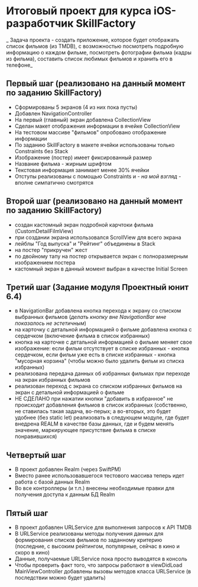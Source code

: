 #  Итоговый проект для курса iOS-разработчик SkillFactory

_ Задача проекта - создать приложение, которое будет отображать список фильмов (из TMDB), с возможностью посмотреть подробную информацию о каждом фильме, посмотреть фотографии фильма (кадры из фильма), составить список любимых фильмов и хранить его в телефоне_

## Первый шаг (реализовано на данный момент по заданию SkillFactory)

- Сформированы 5 экранов (4 из них пока пусты)
- Добавлен NavigationController
- На первый (главный) экран добавлена CollectionView
- Сделан макет отображения информации в ячейке CollectionView
- На тестовом массиве "фильмов" опробовано отображение информации
- По заданию SkillFactory в макете ячейки использованы только Constraints без Stack
- Изображение (постер) имеет фиксированный размер
- Название фильма - жирным шрифтом
- Текстовая информация занимает менее 30% ячейки
- Отступы реализованы с помощью Constraints и - _на мой взгляд_ - вполне симпатично смотрятся

## Второй шаг (реализовано на данный момент по заданию SkillFactory)

- создан кастомный экран подробной карчтоки фильма (CustomDetailFilmView)
- при создании экрана использовался ScrollView для всего экрана
- лейблы "Год выпуска" и "Рейтинг" объединены в Stack
- на постер "прикручен" жест
- по двойному тапу на постер открывается экран с полноразмерным изображением постера
- кастомный экран в данный момент выбран в качестве Initial Screen


## Третий шаг (Задание модуля Проектный юнит 6.4)

- в NavigationBar добавлена кнопка перехода к экрану со списком выбранных фильмов (_делать кнопку вне NavigationBar мне показалось не эстетичным_)
- на карточку с детальной информацией о фильме добавлена кнопка с сердечком (включение фильма в список избранных)
- кнопка на карточке с детальной информацией о фильме меняет свое изображение: если фильм отсутствует в списке избранных - кнопка сердечком, если фильм уже есть в списке избранных - кнопка "мусорная корзина" (чтобы можно было удалить фильм из списка избранных)
- реализована передача данных об избранных фильмах при переходе на экран избранных фильмов
- реализован переход с экрана со списком избранных фильмов на экран с детальной информацией о фильме
- НЕ СДЕЛАНО при нажатии кнопки "добавить в избранное" не происходит добавления фильмов в список избранных (собственно, не ставилась такая задача, во-перых; а во-вторых, это будет удобнее (без static let) реализовать в следующем модуле, где будет внедрена REALM в качестве базы данных, где и будем менять значение, маркирующее присутствие фильма в списке понравившихся)

## Четвертый шаг

- В проект добавлен Realm (через SwiftPM)
- Вместо ранее использовавшегося тестового массива теперь идет работа с базой данных Realm
- Во все контроллеры (и т.п.) внесены необходимые правки для получения доступа к данным БД Realm

## Пятый шаг
- В проект добавлен URLService для выполнения запросов к API TMDB
- В URLService реализованы методы получения данных для формирования списков фильмов по заданному критерию (последние, с высоким рейтингом, популярные, сейчас в кино и скоро в кино)
- Данные, получаемые URLService пока просто выводятся в консоль
- Чтобы проверить факт того, что запросы работают в viewDidLoad MainViewController добавлены вызовы методов класса URLService (в последствии можно будет удалить)
